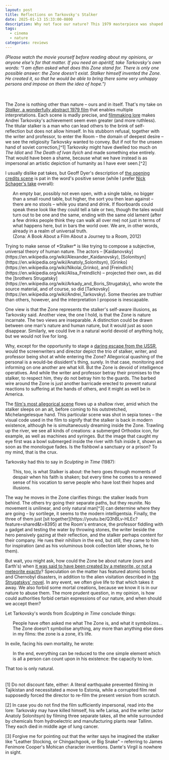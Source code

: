 ```yaml
---
layout: post
title: Reflections on Tarkovsky's Stalker
date: 2025-01-13 15:33:00-0800
description: Why not face our nature? This 1979 masterpiece was shaped by the director's struggle with soviet censorship, from mere science fiction or religious allegory into something truly universal.
tags:
  - cinema
  - nature
categories: reviews
---
```

*(Please watch the movie yourself before reading about my opinions, or anyone else's for that matter. If you need an apéritif, take Tarkovsky's own words: “I am often asked what does this Zone stand for. There is only one possible answer: the Zone doesn’t exist. Stalker himself invented the Zone. He created it, so that he would be able to bring there some very unhappy persons and impose on them the idea of hope.")*
<br><br><br>

The Zone is nothing other than nature – ours and in itself. That's my take on [*Stalker*, a wonderfully abstract 1979 film](https://en.wikipedia.org/wiki/Stalker_(1979_film)) that enables multiple interpretations. Each scene is madly precise, and [filmmaking lore](https://www.criterion.com/current/posts/4739-stalker-meaning-and-making) makes Andrei Tarkovsky's achievement seem even greater (and more ruthless). The titular stalker is a man who can lead others to the brink of self-reflection but does not allow himself. In his stubborn refusal, together with the writer and professor, to enter the Room – the domain of deepest desire – we see the religiosity Tarkovsky wanted to convey. But if not for the unseen hand of soviet correction,[^1] Tarkovsky might have dwelled too much on *The Idiot* and *The Death of Ivan Ilyich* and made something else entirely. That would have been a shame, because what we have instead is as impersonal an artistic depiction of humanity as I have ever seen.[^2]

I usually dislike pat takes, but Geoff Dyer's description of [the opening credits scene](https://youtu.be/Q3hBLv-HLEc?feature=shared&t=38) is pat in the word's positive sense (while I prefer [Nick Schager's take](https://www.slantmagazine.com/film/stalker/) overall):
<ul>
An empty bar, possibly not even open, with a single table, no bigger than a small round table, but higher, the sort you then lean against – there are no stools – while you stand and drink. If floorboards could speak these look like they could tell a tale or two, though the tales would turn out to be one and the same, ending with the same old lament (after a few drinks people think they can walk all over me) not just in terms of what happens here, but in bars the world over. We are, in other words, already in a realm of universal truth.<br>(Zona: A Book About a Film About a Journey to a Room, 2012)
</ul>
Trying to make sense of *Stalker* is like trying to compose a subjective, universal theory of human nature. The actors – [Kaidanovsky](https://en.wikipedia.org/wiki/Alexander_Kaidanovsky), [Solonitsyn](https://en.wikipedia.org/wiki/Anatoly_Solonitsyn), [Grinko](https://en.wikipedia.org/wiki/Nikolai_Grinko), and [Freindlich](https://en.wikipedia.org/wiki/Alisa_Freindlich) – projected their own, as did the [brothers Strugatsky](https://en.wikipedia.org/wiki/Arkady_and_Boris_Strugatsky), who wrote the source material, and of course, so did [Tarkovsky](https://en.wikipedia.org/wiki/Andrei_Tarkovsky). Some theories are truthier than others, however, and the interpretation I propose is inescapable.

One view is that the Zone represents the stalker's self-aware illusions, as Tarkovsky said. Another view, the one I hold, is that the Zone is nature incarnate. The two views are inseparable. A distinction could be drawn between one man's nature and human nature, but it would just as soon disappear. Similarly, we could live in a natural world devoid of anything holy, but we would not live for long.

Why, except for the opportunity to stage a [daring escape from the USSR](https://youtu.be/Q3hBLv-HLEc?feature=shared&t=1833), would the screenwriters and director depict the trio of stalker, writer, and professor being shot at while entering the Zone? Allegorical quashing of the personal is a would-be dissident's thing, surely. In that case, monitoring and informing on one another are what kill. But the Zone is devoid of intelligence operatives. And while the writer and professor betray their promises to the stalker, to respect him, they do not betray him to the guards. The barbed wire around the Zone is just another barricade erected to prevent natural reactions to suffering at the hands of others, and it might as well be in America.

The [film's most allegorical scene](https://youtu.be/Q3hBLv-HLEc?feature=shared&t=5156) flows up a shallow river, amid which the stalker sleeps on an ait, before coming to his outstretched, Michelangelesque hand. This particular scene was shot in sepia tones – the visual code used in the film to signify that the stalker is back in modern existence, although he is simultaneously dreaming inside the Zone. Trawling up the river, we see all kinds of creations: a submerged Orthodox icon, for example, as well as machines and syringes. But the image that caught my eye first was a bowl submerged inside the river with fish inside it, shown as soon as the monologue fades. Is the fishbowl a sanctuary or a prison? To my mind, that is the crux.

Tarkovsky had this to say in *Sculpting in Time* (1987):
<ul>
This, too, is what Stalker is about: the hero goes through moments of despair when his faith is shaken; but every time he comes to a renewed sense of his vocation to serve people who have lost their hopes and illusions.
</ul>
The way he moves in the Zone clarifies things: the stalker leads from behind. The others try going their separate paths, but they reunite. No movement is unilinear, and only natural man[^3] can determine where they are going – by sortilege, it seems to the modern intelligentsia. Finally, the three of them just [sit together](https://youtu.be/Q3hBLv-HLEc?feature=shared&t=8395) at the Room's entrance, the professor fiddling with a gadget and testing the water by throwing stones, the writer beside the hero pensively gazing at their reflection, and the stalker perhaps content for their company. He rues their nihilism in the end, but still, they came to him for inspiration (and as his voluminous book collection later shows, he to them).

But wait, you might ask, how could the Zone be about nature (ours and Earth's) when [it was said to have been created by a meteorite, or not a meteorite exactly](https://youtu.be/Q3hBLv-HLEc?feature=shared&t=2738)? Speculation on the matter has featured atomic bombs and Chernobyl disasters, in addition to the alien visitation described in [the Strugatskys' novel](https://en.wikipedia.org/wiki/Roadside_Picnic). In any event, we often give life to that which takes it away. We also forbid some mortal creations, because we know it is in our nature to abuse them. The more prudent question, in my opinion, is how could authorities forbid certain expressions of our nature, and when should we accept them?

Let Tarkovsky's words from *Sculpting in Time* conclude things:
<ul>
People have often asked me what The Zone is, and what it symbolizes… The Zone doesn’t symbolise anything, any more than anything else does in my films: the zone is a zone, it’s life.
</ul>
In exile, facing his own mortality, he wrote:
<ul>
In the end, everything can be reduced to the one simple element which is all a person can count upon in his existence: the capacity to love.
</ul>
That too is only natural.
<br><br>
<br>
[1] Do not discount fate, either: A literal earthquake prevented filming in Tajikistan and necessitated a move to Estonia, while a corrupted film reel supposedly forced the director to re-film the present version from scratch.

[2] In case you do not find the film sufficiently impersonal, read into the lore: Tarkovsky may have killed himself, his wife Larisa, and the writer (actor Anatoly Solonitsyn) by filming three separate takes, all the while surrounded by chemicals from hydroelectric and manufacturing plants near Tallinn. They each died in middle age of lung cancer.

[3] Forgive me for pointing out that the writer says he imagined the stalker like "Leather Stocking, or Chingachgook, or Big Snake" – referring to James Fenimore Cooper's Mohican character inventions. Dante's Virgil is nowhere in sight.